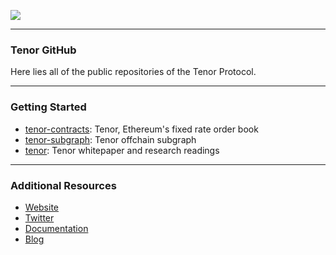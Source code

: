 ![](https://github.com/user-attachments/assets/4af98516-2c58-4b26-9add-543cdd441ed6)

---
### Tenor GitHub

Here lies all of the public repositories of the Tenor Protocol.

---

### Getting Started

- [tenor-contracts](https://github.com/Shippooor-Labs/tenor-contracts): Tenor, Ethereum's fixed rate order book
- [tenor-subgraph](https://github.com/Shippooor-Labs/tenor-subgraph): Tenor offchain subgraph
- [tenor](https://github.com/Shippooor-Labs/tenor): Tenor whitepaper and research readings

---

### Additional Resources

- [Website](https://tenor.finance/)
- [Twitter](https://twitter.com/TenorFinance)
- [Documentation](https://docs.tenor.finance/)
- [Blog](https://blog.tenor.finance/)
